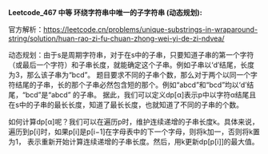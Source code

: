 **Leetcode_467 中等 环绕字符串中唯一的子字符串 (动态规划):**

官方解析：https://leetcode.cn/problems/unique-substrings-in-wraparound-string/solution/huan-rao-zi-fu-chuan-zhong-wei-yi-de-zi-ndvea/

动态规划：由于s是周期字符串，对于在s中的子串，只要知道子串的第一个字符（或最后一个字符）和子串长度，就能确定这个子串。例如子串以‘d’结尾，长度为3，那么该子串为“bcd”。
题目要求不同的子串个数，那么对于两个以同一个字符结尾的子串，长的那个子串必然包含短的那个。例如“abcd”和“bcd”均以‘d’结尾，“bcd”是“abcd” 的子串。
据此，我们可以定义dp[α]表示p中以字符α结尾且在s中的子串的最长长度，知道了最长长度，也就知道了不同的子串的个数。

如何计算dp[α]呢？我们可以在遍历p时，维护连续递增的子串长度k。具体来说，遍历到p[i]时，如果p[i]是p[i−1]在字母表中的下一个字母，则将k加一，否则将k置为1，
表示重新开始计算连续递增的子串长度。然后，用k更新dp[p[i]]的最大值。


